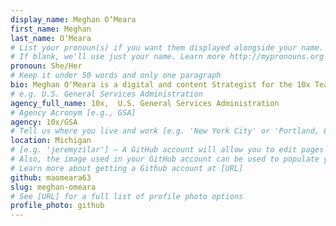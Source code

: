 ```yaml
---
display_name: Meghan O’Meara
first_name: Meghan
last_name: O’Meara
# List your pronoun(s) if you want them displayed alongside your name.
# If blank, we'll use just your name. Learn more http://mypronouns.org
pronoun: She/Her
# Keep it under 50 words and only one paragraph
bio: Meghan O'Meara is a digital and content Strategist for the 10x Team within the Technology Transformation Services (TTS) Office of Solutions at at the U.S. General Services Administration.
# e.g. U.S. General Services Administration
agency_full_name: 10x,  U.S. General Services Administration
# Agency Acronym [e.g., GSA]
agency: 10x/GSA
# Tell us where you live and work [e.g. 'New York City' or 'Portland, OR']
location: Michigan
# [e.g. 'jeremyzilar'] — A GitHub account will allow you to edit pages on Digital.gov.
# Also, the image used in your GitHub account can be used to populate your digital.gov profile photo.
# Learn more about getting a Github account at [URL]
github: maomeara63
slug: meghan-omeara
# See [URL] for a full list of profile photo options
profile_photo: github
---
```

